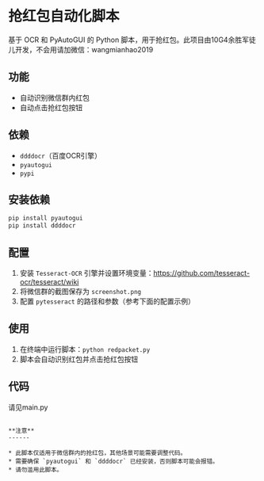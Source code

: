 **抢红包自动化脚本**
=======================

基于 OCR 和 PyAutoGUI 的 Python 脚本，用于抢红包。此项目由10G4余胜军徒儿开发，不会用请加微信：wangmianhao2019

**功能**
--------

* 自动识别微信群内红包
* 自动点击抢红包按钮

**依赖**
--------

* `ddddocr`（百度OCR引擎）
* `pyautogui`
* `pypi`

**安装依赖**
-------------

```bash
pip install pyautogui
pip install ddddocr

```

**配置**
------

1. 安装 `Tesseract-OCR` 引擎并设置环境变量：https://github.com/tesseract-ocr/tesseract/wiki
2. 将微信群的截图保存为 `screenshot.png`
3. 配置 `pytesseract` 的路径和参数（参考下面的配置示例）

**使用**
------

1. 在终端中运行脚本：`python redpacket.py`
2. 脚本会自动识别红包并点击抢红包按钮

**代码**
-----

请见main.py
```

**注意**
------

* 此脚本仅适用于微信群内的抢红包，其他场景可能需要调整代码。
* 需要确保 `pyautogui` 和 `ddddocr` 已经安装，否则脚本可能会报错。
* 请勿滥用此脚本。


